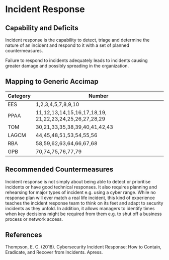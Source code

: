 # Incident Response

## Capability and Deficits
Incident response is the capability to detect, triage and determine the nature of an incident and respond to it with a set of planned countermeasures.

Failure to respond to incidents adequately leads to incidents causing greater damage and possibly spreading in the organization.

## Mapping to Generic Accimap

|Category | Number |
| --- | --- |
|EES     | 1,2,3,4,5,7,8,9,10     |
|PPAA  | 11,12,13,14,15,16,17,18,19, 21,22,23,24,25,26,27,28,29 |
|TOM   | 30,21,33,35,38,39,40,41,42,43|
|LAGCM |44,45,48,51,53,54,55,56|
|RBA   |58,59,62,63,64,66,67,68|
|GPB   |70,74,75,76,77,79|

## Recommended Countermeasures
Incident response is not simply about being able to detect or prioritise incidents or have good technical responses.  It also requires planning and rehearsing for major types 
of incident e.g. using a cyber range. While no response plan will ever match a real life incident, this kind of experience teaches the incident response team to think on its
feet and adapt to security incidents as they unfold.  In addition, it allows managers to identify times when key decisions might be required from them e.g. to shut off a business 
process or network access.


## References
Thompson, E. C. (2018). Cybersecurity Incident Response: How to Contain, Eradicate, and Recover from Incidents. Apress.
